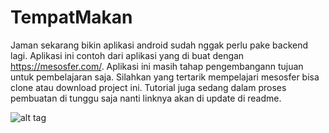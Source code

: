 # TempatMakan
Jaman sekarang bikin aplikasi android sudah nggak perlu pake backend lagi. Aplikasi ini contoh dari aplikasi yang di buat dengan
https://mesosfer.com/. Aplikasi ini masih tahap pengembangann tujuan untuk pembelajaran saja. Silahkan yang tertarik mempelajari
mesosfer bisa clone atau download project ini. Tutorial juga sedang dalam proses pembuatan di tunggu saja nanti linknya akan di update di
readme.

![alt tag](https://github.com/ar-android/TempatMakan/raw/master/art/screenshot_tempat_makan.png)
